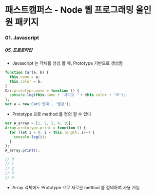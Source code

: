 # 패스트캠퍼스 - Node 웹 프로그래밍 올인원 패키지

### 01. Javascript

##### 05_프로토타입

* Javascript 는 객체를 생성 할 때, Prototype 기반으로 생성함

```javascript
function Car(a, b) {
  this.name = a;
  this.color = b;
}
Car.prototype.move = function () {
  console.log(this.name + '차이고 ' + this.color + '색');
};
var a = new Car('현대', '빨강');
```

* Prototype 으로 method 를 정의 할 수 있다



```javascript
var A_array = [1, 2, 3, 4, 10];
Array.prototype.print = function () {
  for (let i = 0; i < this.length; i++) {
    console.log(i);
  }
};
A_array.print();

// 0
// 1
// 2
// 3
// 4
```

* Array 객체에도 Prototype 으로 새로운 method 를 정의하여 사용 가능